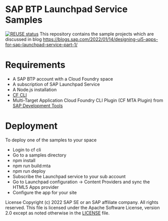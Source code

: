 # SAP BTP Launchpad Service Samples
[![REUSE status](https://api.reuse.software/badge/github.com/SAP-samples/btp-launchpad-samples)](https://api.reuse.software/info/github.com/SAP-samples/btp-launchpad-samples)
This repository contains the sample projects which are discussed in blog https://blogs.sap.com/2022/01/14/designing-ui5-apps-for-sap-launchpad-service-part-1/

# Requirements
- A SAP BTP account with a Cloud Foundry space
- A subscription of SAP Launchpad Service
- A Node.js installation
- [CF CLI](https://docs.cloudfoundry.org/cf-cli/install-go-cli.html)
- Multi-Target Application Cloud Foundry CLI Plugin (CF MTA Plugin) from [SAP Development Tools](https://tools.hana.ondemand.com/#cloud)

# Deployment
To deploy one of the samples to your space
- Login to cf cli
- Go to a samples directory
- npm install
- npm run build:mta
- npm run deploy
- Subscribe the Launchpad service to your sub account
- Go to Launchpad configuration -> Content Providers and sync the HTML5 Apps provider
- Configure the app for your site

License
Copyright (c) 2022 SAP SE or an SAP affiliate company. All rights reserved. This file is licensed under the Apache Software License, version 2.0 except as noted otherwise in the [LICENSE](LICENSE) file.